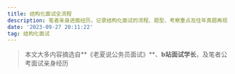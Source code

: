 ```yaml
---
title: 结构化面试全流程
description: 笔者亲身进面经历，记录结构化面试的流程、题型、考察重点及往年真题再现
date: '2023-09-27 20:11:22'
tag: 结构化面试
---
```


> 本文大多内容摘选自**《老夏说公务员面试》**、**b站面试学长**，及笔者公考面试亲身经历



